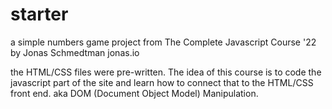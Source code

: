 # starter

a simple numbers game project from The Complete Javascript Course '22 by Jonas Schmedtman jonas.io

the HTML/CSS files were pre-written.
The idea of this course is to code the javascript part of the site
and learn how to connect that to the HTML/CSS front end.
aka DOM (Document Object Model) Manipulation.
